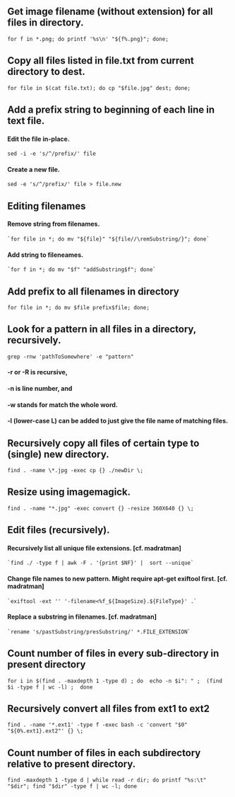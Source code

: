 ## Get image filename (without extension) for all files in directory.
  `for f in *.png; do printf '%s\n' "${f%.png}"; done;`

## Copy all files listed in file.txt from current directory to dest.
  `for file in $(cat file.txt); do cp "$file.jpg" dest; done;`

## Add a prefix string to beginning of each line in text file.
  #### Edit the file in-place.
  `sed -i -e 's/^/prefix/' file`
  #### Create a new file.
  `sed -e 's/^/prefix/' file > file.new`

## Editing filenames
  #### Remove string from filenames.
    `for file in *; do mv "${file}" "${file//\remSubstring/}"; done`

  #### Add string to fileneames.
    `for f in *; do mv "$f" "addSubstring$f"; done`

## Add prefix to all filenames in directory
  `for file in *; do mv $file prefix$file; done;`
  
## Look for a pattern in all files in a directory, recursively.
  `grep -rnw 'pathToSomewhere' -e "pattern"`
  #### -r or -R is recursive,
  #### -n is line number, and
  #### -w stands for match the whole word.
  #### -l (lower-case L) can be added to just give the file name of matching files.

## Recursively copy all files of certain type to (single) new directory.
  `find . -name \*.jpg -exec cp {} ./newDir \;`

## Resize using imagemagick.
  `find . -name "*.jpg" -exec convert {} -resize 360X640 {} \;`
  
## Edit files (recursively).
  #### Recursively list all unique file extensions. [cf. madratman]
    `find ./ -type f | awk -F . '{print $NF}' |  sort --unique`

  #### Change file names to new pattern. Might require apt-get exiftool first. [cf. madratman] 
    `exiftool -ext '' '-filename<%f_${ImageSize}.${FileType}' .`

  #### Replace a substring in filenames. [cf. madratman]
    `rename 's/pastSubstring/presSubstring/' *.FILE_EXTENSION`

## Count number of files in every sub-directory in present directory
  `for i in $(find . -maxdepth 1 -type d) ; do 
      echo -n $i": " ; 
      (find $i -type f | wc -l) ; 
  done`
  
## Recursively convert all files from ext1 to ext2
  `find . -name '*.ext1' -type f -exec bash -c 'convert "$0" "${0%.ext1}.ext2"' {} \;`

## Count number of files in each subdirectory relative to present directory.
  `find -maxdepth 1 -type d | while read -r dir; do printf "%s:\t" "$dir"; find "$dir" -type f | wc -l; done`
